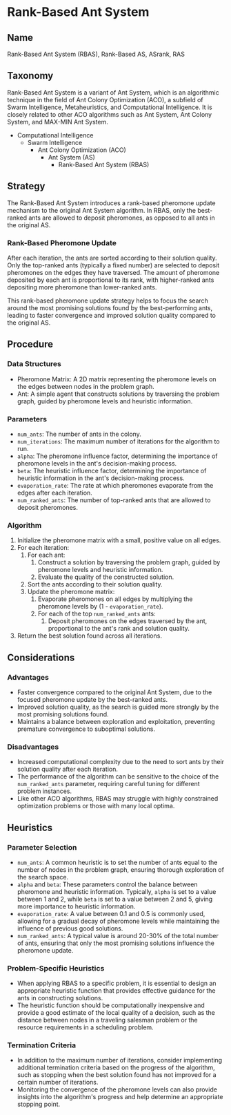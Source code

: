 # Rank-Based Ant System

## Name

Rank-Based Ant System (RBAS), Rank-Based AS, ASrank, RAS

## Taxonomy

Rank-Based Ant System is a variant of Ant System, which is an algorithmic technique in the field of Ant Colony Optimization (ACO), a subfield of Swarm Intelligence, Metaheuristics, and Computational Intelligence. It is closely related to other ACO algorithms such as Ant System, Ant Colony System, and MAX-MIN Ant System.

- Computational Intelligence
  - Swarm Intelligence
    - Ant Colony Optimization (ACO)
      - Ant System (AS)
        - Rank-Based Ant System (RBAS)

## Strategy

The Rank-Based Ant System introduces a rank-based pheromone update mechanism to the original Ant System algorithm. In RBAS, only the best-ranked ants are allowed to deposit pheromones, as opposed to all ants in the original AS.

### Rank-Based Pheromone Update

After each iteration, the ants are sorted according to their solution quality. Only the top-ranked ants (typically a fixed number) are selected to deposit pheromones on the edges they have traversed. The amount of pheromone deposited by each ant is proportional to its rank, with higher-ranked ants depositing more pheromone than lower-ranked ants.

This rank-based pheromone update strategy helps to focus the search around the most promising solutions found by the best-performing ants, leading to faster convergence and improved solution quality compared to the original AS.

## Procedure

### Data Structures

- Pheromone Matrix: A 2D matrix representing the pheromone levels on the edges between nodes in the problem graph.
- Ant: A simple agent that constructs solutions by traversing the problem graph, guided by pheromone levels and heuristic information.

### Parameters

- `num_ants`: The number of ants in the colony.
- `num_iterations`: The maximum number of iterations for the algorithm to run.
- `alpha`: The pheromone influence factor, determining the importance of pheromone levels in the ant's decision-making process.
- `beta`: The heuristic influence factor, determining the importance of heuristic information in the ant's decision-making process.
- `evaporation_rate`: The rate at which pheromones evaporate from the edges after each iteration.
- `num_ranked_ants`: The number of top-ranked ants that are allowed to deposit pheromones.

### Algorithm

1. Initialize the pheromone matrix with a small, positive value on all edges.
2. For each iteration:
   1. For each ant:
      1. Construct a solution by traversing the problem graph, guided by pheromone levels and heuristic information.
      2. Evaluate the quality of the constructed solution.
   2. Sort the ants according to their solution quality.
   3. Update the pheromone matrix:
      1. Evaporate pheromones on all edges by multiplying the pheromone levels by (1 - `evaporation_rate`).
      2. For each of the top `num_ranked_ants` ants:
         1. Deposit pheromones on the edges traversed by the ant, proportional to the ant's rank and solution quality.
3. Return the best solution found across all iterations.

## Considerations

### Advantages

- Faster convergence compared to the original Ant System, due to the focused pheromone update by the best-ranked ants.
- Improved solution quality, as the search is guided more strongly by the most promising solutions found.
- Maintains a balance between exploration and exploitation, preventing premature convergence to suboptimal solutions.

### Disadvantages

- Increased computational complexity due to the need to sort ants by their solution quality after each iteration.
- The performance of the algorithm can be sensitive to the choice of the `num_ranked_ants` parameter, requiring careful tuning for different problem instances.
- Like other ACO algorithms, RBAS may struggle with highly constrained optimization problems or those with many local optima.

## Heuristics

### Parameter Selection

- `num_ants`: A common heuristic is to set the number of ants equal to the number of nodes in the problem graph, ensuring thorough exploration of the search space.
- `alpha` and `beta`: These parameters control the balance between pheromone and heuristic information. Typically, `alpha` is set to a value between 1 and 2, while `beta` is set to a value between 2 and 5, giving more importance to heuristic information.
- `evaporation_rate`: A value between 0.1 and 0.5 is commonly used, allowing for a gradual decay of pheromone levels while maintaining the influence of previous good solutions.
- `num_ranked_ants`: A typical value is around 20-30% of the total number of ants, ensuring that only the most promising solutions influence the pheromone update.

### Problem-Specific Heuristics

- When applying RBAS to a specific problem, it is essential to design an appropriate heuristic function that provides effective guidance for the ants in constructing solutions.
- The heuristic function should be computationally inexpensive and provide a good estimate of the local quality of a decision, such as the distance between nodes in a traveling salesman problem or the resource requirements in a scheduling problem.

### Termination Criteria

- In addition to the maximum number of iterations, consider implementing additional termination criteria based on the progress of the algorithm, such as stopping when the best solution found has not improved for a certain number of iterations.
- Monitoring the convergence of the pheromone levels can also provide insights into the algorithm's progress and help determine an appropriate stopping point.

